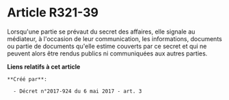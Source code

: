 # Article R321-39

Lorsqu'une partie se prévaut du secret des affaires, elle signale au médiateur, à l'occasion de leur communication, les
informations, documents ou partie de documents qu'elle estime couverts par ce secret et qui ne peuvent alors être rendus
publics ni communiquées aux autres parties.

**Liens relatifs à cet article**

	**Créé par**:

	  - Décret n°2017-924 du 6 mai 2017 - art. 3
